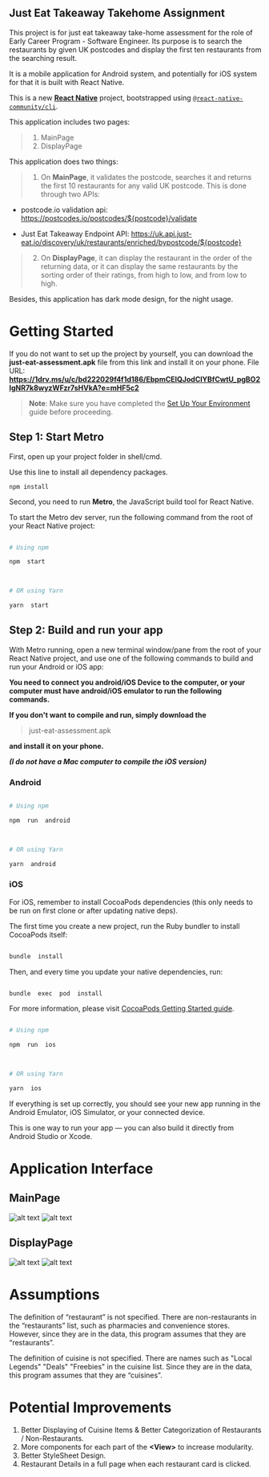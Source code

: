 ## Just Eat Takeaway Takehome Assignment
This project is for just eat takeaway take-home assessment for the role of Early Career Program - Software Engineer. Its purpose is to search the restaurants by given UK postcodes and display the first ten restaurants from the searching result.

It is a mobile application for Android system, and potentially for iOS system for that it is built with React Native.

This is a new [**React Native**](https://reactnative.dev) project, bootstrapped using [`@react-native-community/cli`](https://github.com/react-native-community/cli).

This application includes two pages:

> 1. MainPage
> 2. DisplayPage

This application does two things:

>  1. On **MainPage**, it validates the postcode, searches it and returns the first 10 restaurants for any valid UK postcode. This is done through two APIs: 

 - postcode.io validation api: https://postcodes.io/postcodes/${postcode}/validate
 
 - Just Eat Takeaway Endpoint API: 
 https://uk.api.just-eat.io/discovery/uk/restaurants/enriched/bypostcode/${postcode}

> 2. On **DisplayPage**, it can display the restaurant in the order of the returning data, or it can display the same restaurants by the sorting order of their ratings, from high to low, and from low to high.

Besides, this application has dark mode design, for the night usage.

# Getting Started

If you do not want to set up the project by yourself, you can download the **just-eat-assessment.apk** file from this link and install it on your phone.
File URL: **https://1drv.ms/u/c/bd222029f4f1d186/EbpmCEIQJodClYBfCwtU_pgBO2IgNR7k8wyzWFzr7sHVkA?e=mHF5c2**

> **Note**: Make sure you have completed the [Set Up Your Environment](https://reactnative.dev/docs/set-up-your-environment) guide before proceeding.

  

## Step 1: Start Metro
First, open up your project folder in shell/cmd. 

Use this line to install all dependency packages.

    npm install

  

Second, you need to run **Metro**, the JavaScript build tool for React Native.

To start the Metro dev server, run the following command from the root of your React Native project:
  

```sh

# Using npm

npm  start

  

# OR using Yarn

yarn  start

```

  

## Step 2: Build and run your app

  

With Metro running, open a new terminal window/pane from the root of your React Native project, and use one of the following commands to build and run your Android or iOS app:

  **You need to connect you android/iOS Device to the computer, or your computer must have android/iOS emulator to run the following commands.** 
  
**If you don't want to compile and run, simply download the** 

> just-eat-assessment.apk

**and install it on your phone.**

***(I do not have a Mac computer to compile the iOS version)***

### Android

  

```sh

# Using npm

npm  run  android

  

# OR using Yarn

yarn  android

```

  

### iOS

  

For iOS, remember to install CocoaPods dependencies (this only needs to be run on first clone or after updating native deps).

  

The first time you create a new project, run the Ruby bundler to install CocoaPods itself:

  

```sh

bundle  install

```

  

Then, and every time you update your native dependencies, run:

  

```sh

bundle  exec  pod  install

```

  

For more information, please visit [CocoaPods Getting Started guide](https://guides.cocoapods.org/using/getting-started.html).

  

```sh

# Using npm

npm  run  ios

  

# OR using Yarn

yarn  ios

```

  

If everything is set up correctly, you should see your new app running in the Android Emulator, iOS Simulator, or your connected device.

  

This is one way to run your app — you can also build it directly from Android Studio or Xcode.

# Application Interface
## MainPage
<img src="https://i.postimg.cc/2S4TBgRj/Main-Page-no-input.png" alt="alt text" title="MainPage, LightMode">
<img src="https://i.postimg.cc/qvfjq4FZ/Main-Page-Dark-Mode-noinput.png" alt="alt text" title="MainPage, DarkMode">

## DisplayPage
<img src="https://i.postimg.cc/43sPvws6/Display-Page-Lightmode.png" alt="alt text" title="DisplayPage, LightMode">
<img src="https://i.postimg.cc/pX5sPpsF/Display-Page-Darkmode.png" alt="alt text" title="DisplayPage, DarkMode">

# Assumptions
The definition of “restaurant” is not specified. There are non-restaurants in the “restaurants” list, such as pharmacies and convenience stores. However, since they are in the data, this program assumes that they are “restaurants”.

The definition of cuisine is not specified. There are names such as "Local Legends" "Deals" "Freebies" in the cuisine list. Since they are in the data, this program assumes that they are “cuisines”.

# Potential Improvements

1. Better Displaying of Cuisine Items & Better Categorization of Restaurants / Non-Restaurants.
2. More components for each part of the **\<View>** to increase modularity.
3. Better StyleSheet Design.
4. Restaurant Details in a full page when each restaurant card is clicked.




  
  










